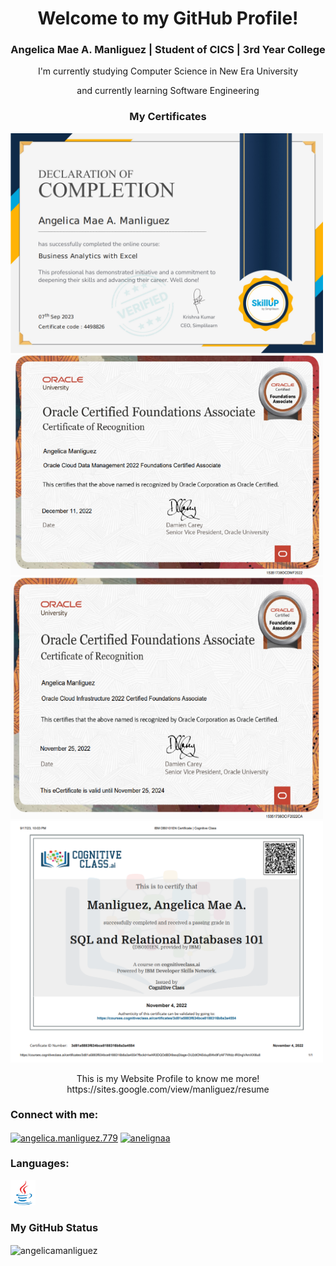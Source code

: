<html>
<h1 align="center">Welcome to my GitHub Profile!</h1>
<h3 align="center">Angelica Mae A. Manliguez | Student of CICS | 3rd Year College</h3>

<p align="center"> I'm currently studying Computer Science in New Era University</p>
<p align="center"> and currently learning Software Engineering </p>

<h3 align="center">My Certificates</h3> 

<p>
<a href="https://simpli-web.app.link/e/8fU5SgJITCb"><img width="500" src="https://github.com/AngelicaManliguez/AngelicaManliguez/blob/main/Business%20Analytics%20with%20Excel.png"/></a>
<a href="https://catalog-education.oracle.com/pls/certview/sharebadge?id=E4689896A71AEF89B67805497A971A8DB396549B2B19DF752855BF0E9DE05FE0&fbclid=IwAR0AL1BjqSPCP-4W5lumm3ISk3MY7vYo-_0gXgS4fqQCWWG22poSIGFOT0k"><img height="352" width="500" src="https://github.com/AngelicaManliguez/AngelicaManliguez/blob/main/OCDM%20CERTIFICATE.png"/></a>
<a href="https://catalog-education.oracle.com/pls/certview/sharebadge?id=EA3F0B4FCF6239DF853A9BE2968EE337707D24543C75B1032B016F804ECC3982"><img height="387" width="500" src="https://github.com/AngelicaManliguez/AngelicaManliguez/blob/main/OCI%20Certificate.png"/>
<a href="https://courses.cognitiveclass.ai/certificates/3d81a5883f634bce8188316b8a3a4554"><img width="500" src="https://github.com/AngelicaManliguez/AngelicaManliguez/blob/main/SQL%20and%20Relational%20Database%20101.png" /></a>
</p>

<p align="center"> This is my Website Profile to know me more! 
https://sites.google.com/view/manliguez/resume
</p>

<h3 align="left">Connect with me:</h3>
<p align="left">
<a href="https://fb.com/angelica.manliguez.779" target="blank"><img align="center" src="https://raw.githubusercontent.com/rahuldkjain/github-profile-readme-generator/master/src/images/icons/Social/facebook.svg" alt="angelica.manliguez.779" height="30" width="40" /></a>
<a href="https://instagram.com/anelignaa" target="blank"><img align="center" src="https://raw.githubusercontent.com/rahuldkjain/github-profile-readme-generator/master/src/images/icons/Social/instagram.svg" alt="anelignaa" height="30" width="40" /></a>
</p>

<h3 align="left">Languages:</h3>
<p align="left"> <a href="https://www.java.com" target="_blank" rel="noreferrer"> <img src="https://raw.githubusercontent.com/devicons/devicon/master/icons/java/java-original.svg" alt="java" width="40" height="40"/> </a> </p>

<h3> My GitHub Status </h3>
<img align="center" src="https://github-readme-streak-stats.herokuapp.com/?user=angelicamanliguez&" alt="angelicamanliguez" />
</html>

